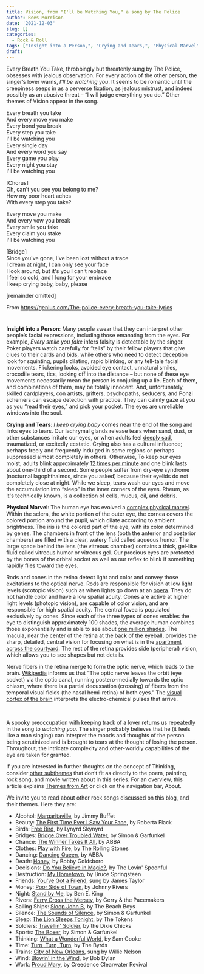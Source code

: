 ```yaml
---
title: Vision, from "I'll be Watching You," a song by The Police
author: Rees Morrison
date: '2021-12-03'
slug: []
categories:
  - Rock & Roll
tags: ["Insight into a Person,", "Crying and Tears,", "Physical Marvel", ]
draft: 
---
```


Every Breath You Take, throbbingly but threatenly sung by The Police, obsesses with jealous observation.  For every action of the other person, the singer’s lover warns, *I'll be watching you*.  It seems to be romantic until the creepiness seeps in as a perverse fixation, as jealous mistrust, and indeed possibly as an abusive threat – “I will judge everything you do.”  Other themes of Vision appear in the song.

<!--more-->

Every breath you take  
And every move you make  
Every bond you break  
Every step you take  
I'll be watching you  
Every single day  
And every word you say  
Every game you play  
Every night you stay  
I'll be watching you  

[Chorus]  
Oh, can't you see you belong to me?  
How my poor heart aches  
With every step you take?  

Every move you make  
And every vow you break  
Every smile you fake  
Every claim you stake  
I'll be watching you  

[Bridge]  
Since you've gone, I've been lost without a trace  
I dream at night, I can only see your face  
I look around, but it's you I can't replace  
I feel so cold, and I long for your embrace  
I keep crying baby, baby, please  

[remainder omitted]

From https://genius.com/The-police-every-breath-you-take-lyrics

# <poem lyric end>

**Insight into a Person**:  Many people swear that they can interpret other people’s facial expressions, including those emanating from the eyes.  For example, *Every smile you fake* infers falsity is detectable by the singer.   Poker players watch carefully for “tells” by their fellow players that give clues to their cards and bids, while others who need to detect deception look for squinting, pupils dilating, rapid blinking, or any tell-tale facial movements.  Flickering looks, avoided eye contact, unnatural smiles, crocodile tears, tics, looking off into the distance – but none of these eye movements necessarily mean the person is conjuring up a lie.   Each of them, and combinations of them, may be totally innocent.  And, unfortunately, skilled cardplayers, con artists, grifters, psychopaths, seducers, and Ponzi schemers can escape detection with practice.  They can calmly gaze at you as you “read their eyes,” and pick your pocket.  The eyes are unreliable windows into the soul.   

**Crying and Tears**:  *I keep crying baby* comes near the end of the song and links eyes to tears. Our lachrymal glands release tears when sand, dust, or other substances irritate our eyes, or when adults feel [deeply sad](https://themesfromart.com/post/2021-12-03-vision-from-sonnet-xix-on-his-blindness-a-poem-by-john-milton/visionmilton/), traumatized, or excitedly ecstatic.  Crying also has a cultural influence; perhaps freely and frequently indulged in some regions or perhaps suppressed almost completely in others.  Otherwise, To keep our eyes moist, adults blink approximately [12 times per minute](https://www.ncbi.nlm.nih.gov/pmc/articles/PMC4043155/)
 and one blink lasts about one-third of a second.  Some people suffer from dry-eye syndrome (nocturnal lagophthalmos, since you asked) because their eyelids do not completely close at night.  While we sleep, tears wash our eyes and move the accumulation into “sleep” in the inner corners of the eyes.  Rheum, as it's technically known, is a collection of cells, mucus, oil, and debris.

**Physical Marvel**:  The human eye has evolved a [complex physical marvel](https://www.uofmhealth.org/health-library/hw121946).  Within the sclera, the white portion of the outer eye, the cornea covers the colored portion around the pupil, which dilate according to ambient brightness. The iris is the colored part of the eye, with its color determined by genes. The chambers in front of the lens (both the anterior and posterior chambers) are filled with a clear, watery fluid called aqueous humor.  The large space behind the lens (the vitreous chamber) contains a thick, gel-like fluid called vitreous humor or vitreous gel. Our precious eyes are protected by the bones of the orbital socket as well as our reflex to blink if something rapidly flies toward the eyes.  

Rods and cones in the retina detect light and color and convey those excitations to the optical nerve.  Rods are responsible for vision at low light levels (scotopic vision) such as when lights go down at an [opera](https://themesfromart.com/post/2021-12-03-vision-from-at-the-opera-a-painting-by-mary-cassatt/visionopera/).  They do not handle color and have a low spatial acuity.  Cones are active at higher light levels (photopic vision), are capable of color vision, and are responsible for high spatial acuity.  The central fovea is populated exclusively by cones.  Since each of the three types of cones enables the eye to distinguish approximately 100 shades, the average human combines those exponentially and is able to see about [one million shades](https://hyperallergic.com/187012/how-many-colors-can-most-of-us-actually-see/).   The macula, near the center of the retina at the back of the eyeball, provides the sharp, detailed, central vision for focusing on what is in the [apartment across the courtyard](https://themesfromart.com/post/2021-12-03-vision-from-rear-window-by-alfred-hitchcock-with-jimmy-stewart-and-grace-kelly/visionrear/). The rest of the retina provides side (peripheral) vision, which allows you to see shapes but not details.

Nerve fibers in the retina merge to form the optic nerve, which leads to the brain.  [Wikipedia](https://en.wikipedia.org/wiki/Optic_nerve) informs us that “The optic nerve leaves the orbit (eye socket) via the optic canal, running postero-medially towards the optic chiasm, where there is a partial decussation (crossing) of fibers from the temporal visual fields (the nasal hemi-retina) of both eyes.”   The [visual cortex of the brain](https://www.cis.rit.edu/people/faculty/montag/vandplite/pages/chap_9/ch9p1.html) interprets the electro-chemical pulses that arrive.  

&nbsp;

A spooky preoccupation with keeping track of a lover returns us repeatedly in the song to *watching you*. The singer probably believes that he (it feels like a man singing) can interpret the moods and thoughts of the person being scrutinized and is brought to tears at the thought of losing the person.  Throughout, the intricate complexity and other-worldly capabilities of the eye are taken for granted.

If you are interested in further thoughts on the concept of Thinking, consider [other subthemes](https://themesfromart.com/post/2021-12-03-thinking-additional-subthemes/visionaddl/) that don’t fit as directly to the poem, painting, rock song, and movie written about in this series.  For an overview, this article explains [Themes from Art](http://bit.ly/3sRXopI) or click on the navigation bar, About.

We invite you to read about other rock songs discussed on this blog, and their themes.  Here they are: 

* Alcohol: [Margaritaville](https://themesfromart.com/post/2021-02-01-alcohol-margaritaville-buffet/alcoholmargarita/), by Jimmy Buffet
* Beauty: [The First Time Ever I Saw Your Face](https://themesfromart.com/post/2021-04-21-beautyflack/beautyflack/), by Roberta Flack
* Birds: [Free Bird]( https://themesfromart.com/post/2021-06-07-birds-free-bird-a-song-by-lynyrd-skynyrd/birdsfreebird/), by Lynyrd Skynyrd
* Bridges: [Bridge Over Troubled Water](https://themesfromart.com/post/2021-07-26-bridges-from-bridge-over-troubled-waters-a-song-by-simon-garfunkel/bridgestroubled/), by Simon & Garfunkel
* Chance: [The Winner Takes It All](https://themesfromart.com/post/2021-03-14-chancechurch/chancechurch/), by ABBA
* Clothes: [Play with Fire](https://themesfromart.com/post/2021-08-30-clothes-from-play-with-fire-a-song-by-the-rolling-stones/clothesfire/), by The Rolling Stones
* Dancing: [Dancing Queen](https://themesfromart.com/post/2021-09-10-dancing-from-dancing-queen-a-song-by-abba/dancingabba/), by ABBA
* Death: [Honey](https://themesfromart.com/post/2021-05-03-death-from-honey-sung-by-bobby-goldsboro/deathhoney/), by Bobby Goldsboro
* Decisions: [Do You Believe in Magic?](https://themesfromart.com/post/2021-02-08-decisions-from-do-you-believe-in-magic-a-song-by-the-lovin-spoonful/decisionsmagicspoonful/), by The Lovin' Spoonful
* Destruction:	[My Hometown](https://themesfromart.com/post/2021-02-18-destruction-from-my-hometown-a-rock-ballad-by-bruce-springsteen/destructhometown/), by Bruce Springsteen
* Friends: [You've Got a Friend](https://themesfromart.com/post/2021-06-20-friends-you-ve-got-a-friend-a-song-by-carol-king-sung-by-james-taylor/friendstaylor/), sung by James Taylor
* Money: [Poor Side of Town](https://themesfromart.com/post/2021-10-15-money-from-poor-side-of-town-a-song-by-johnny-rivers/moneypoor/), by Johnny Rivers
* Night: [Stand by Me](https://themesfromart.com/post/2021-11-05-night-from-stand-by-me-a-song-sung-by-ben-e-king/nightstand/), by Ben E. King
* Rivers: [Ferry Cross the Mersey](https://themesfromart.com/post/2021-10-02-rivers-from-ferry-cross-the-mersey-a-song-by-gerry-the-pacemakers/riversferry/), by Gerry & the Pacemakers
* Sailing Ships: [Sloop John B](https://themesfromart.com/post/2021-06-27-sailingships-from-sloop-john-b-a-rock-song-by-the-beach-boys/sailingshipsjohnb/), by The Beach Boys
* Silence: [The Sounds of Silence](https://themesfromart.com/post/2021-04-08-silencesounds/silencesounds/), by Simon & Garfunkel
* Sleep: [The Lion Sleeps Tonight](https://themesfromart.com/post/2021-09-22-sleep-from-the-lion-sleeps-tonight-a-song-by-the-tokens/sleeplion/), by The Tokens
* Soldiers: [Travellin' Soldier](https://themesfromart.com/post/2021-08-02-soldiers-from-travellin-soldier-a-song-by-the-chicks/soldierschicks/), by the Dixie Chicks
* Sports: [The Boxer](https://themesfromart.com/post/2021-07-12-sports-from-the-boxer-a-song-by-simon-garfunkel/sportsboxer/), by Simon & Garfunkel
* Thinking: [What a Wonderful World](https://themesfromart.com/post/2021-11-22-thinking-what-a-wonderful-world-a-song-sung-by-sam-cooke/thinkingwonderful/), by Sam Cooke
* Time:	[Turn, Turn, Turn](https://themesfromart.com/post/2021-03-08-time-from-turn-turn-turn-by-the-byrds/timeturnturn/), by The Byrds
* Trains: [City of New Orleans](https://themesfromart.com/post/2021-05-10-trainsorleans/trainsorleans/), sung by Willie Nelson
* Wind: [Blowin' in the Wind](https://themesfromart.com/post/2021-08-12-wind-from-blowin-in-the-wind-a-song-by-bob-dylan/windblowin/), by Bob Dylan
* Work:	 [Proud Mary](https://themesfromart.com/post/2021-02-26-workproud/workproud/), by Creedence Clearwater Revival


